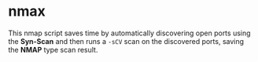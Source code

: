 # nmax
This nmap script saves time by automatically discovering open ports using the **Syn-Scan** and then runs a `-sCV` scan on the discovered ports, saving the **NMAP** type scan result.
